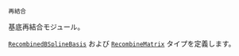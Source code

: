 ```
再結合
```

基底再結合モジュール。

[`RecombinedBSplineBasis`](@ref) および [`RecombineMatrix`](@ref) タイプを定義します。
